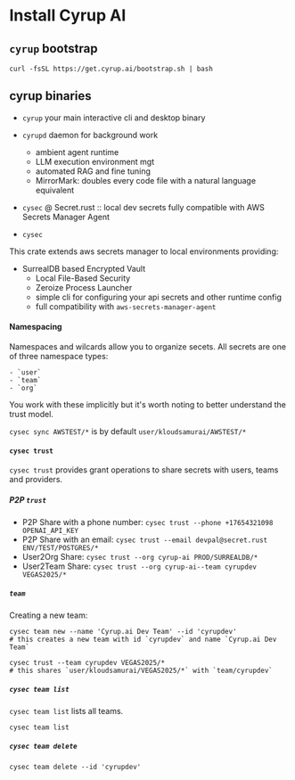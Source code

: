 # Install Cyrup AI

## `cyrup` bootstrap

```shell
curl -fsSL https://get.cyrup.ai/bootstrap.sh | bash
```
## cyrup binaries

- `cyrup` your main interactive cli and desktop binary
- `cyrupd` daemon for background work
  - ambient agent runtime
  - LLM execution environment mgt
  - automated RAG and fine tuning
  - MirrorMark: doubles every code file with a natural language equivalent
- `cysec` @ Secret.rust :: local dev secrets fully compatible with AWS Secrets Manager Agent

- `cysec`

This crate extends aws secrets manager to local environments providing:

- SurrealDB based Encrypted Vault
  - Local File-Based Security
  - Zeroize Process Launcher
  - simple cli for configuring your api secrets and other runtime config
  - full compatibility with `aws-secrets-manager-agent`

#### Namespacing

Namespaces and wilcards allow you to organize secets. All secrets are one of three namespace types:

    - `user`
    - `team`
    - `org`

You work with these implicitly but it's worth noting to better understand the trust model.

`cysec sync AWSTEST/*` is by default `user/kloudsamurai/AWSTEST/*`

#### `cysec trust`

`cysec trust` provides grant operations to share secrets with users, teams and providers.

##### P2P `trust`

  - P2P Share with a phone number: `cysec trust --phone +17654321098 OPENAI_API_KEY`
  - P2P Share with an email: `cysec trust --email devpal@secret.rust ENV/TEST/POSTGRES/*`
  - User2Org Share: `cysec trust --org cyrup-ai PROD/SURREALDB/*`
  - User2Team Share: `cysec trust --org cyrup-ai--team cyrupdev VEGAS2025/*`

##### `team`

Creating a new team:

```shell
cysec team new --name 'Cyrup.ai Dev Team' --id 'cyrupdev'
# this creates a new team with id `cyrupdev` and name `Cyrup.ai Dev Team`

cysec trust --team cyrupdev VEGAS2025/*
# this shares `user/kloudsamurai/VEGAS2025/*` with `team/cyrupdev`
```


##### `cysec team list`

`cysec team list` lists all teams.

```shell
cysec team list
```

##### `cysec team delete`

`cysec team delete --id 'cyrupdev'`
